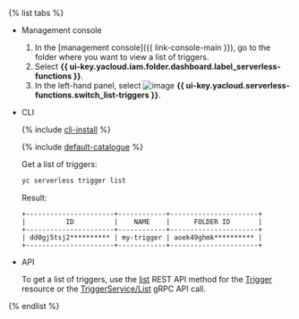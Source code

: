 {% list tabs %}

- Management console

   1. In the [management console]({{ link-console-main }}), go to the folder where you want to view a list of triggers.
   1. Select **{{ ui-key.yacloud.iam.folder.dashboard.label_serverless-functions }}**.
   1. In the left-hand panel, select ![image](../../_assets/functions/triggers.svg) **{{ ui-key.yacloud.serverless-functions.switch_list-triggers }}**.

- CLI

   {% include [cli-install](../cli-install.md) %}

   {% include [default-catalogue](../default-catalogue.md) %}

   Get a list of triggers:

   ```bash
   yc serverless trigger list
   ```

   Result:

   ```text
   +----------------------+------------+----------------------+
   |          ID          |    NAME    |      FOLDER ID       |
   +----------------------+------------+----------------------+
   | dd0gj5tsj2********** | my-trigger | aoek49ghmk********** |
   +----------------------+------------+----------------------+
   ```

- API

   To get a list of triggers, use the [list](../../functions/triggers/api-ref/Trigger/list.md) REST API method for the [Trigger](../../functions/triggers/api-ref/Trigger/index.md) resource or the [TriggerService/List](../../functions/triggers/api-ref/grpc/trigger_service.md#List) gRPC API call.

{% endlist %}
